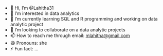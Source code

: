 - 👋 Hi, I’m @Lahitha31
- 👀 I’m interested in data analytics
- 🌱 I’m currently learning SQL and R programming and working on data analytic project
- 💞️ I’m looking to collaborate on a data analytic projects
- 📫 How to reach me through email: mlahitha@gmail.com
- 😄 Pronouns: she
- ⚡ Fun fact: ...

<!---
Lahitha31/Lahitha31 is a ✨ special ✨ repository because its `README.md` (this file) appears on your GitHub profile.
You can click the Preview link to take a look at your changes.
--->
